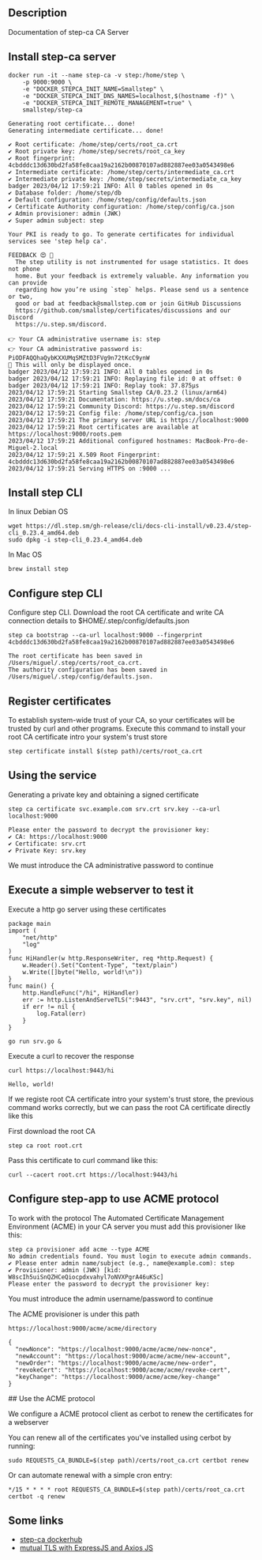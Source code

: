 ## Description
Documentation of step-ca CA Server

## Install step-ca server

```
docker run -it --name step-ca -v step:/home/step \
    -p 9000:9000 \
    -e "DOCKER_STEPCA_INIT_NAME=Smallstep" \
    -e "DOCKER_STEPCA_INIT_DNS_NAMES=localhost,$(hostname -f)" \
    -e "DOCKER_STEPCA_INIT_REMOTE_MANAGEMENT=true" \
    smallstep/step-ca

Generating root certificate... done!
Generating intermediate certificate... done!

✔ Root certificate: /home/step/certs/root_ca.crt
✔ Root private key: /home/step/secrets/root_ca_key
✔ Root fingerprint: 4cbdddc13d630bd2fa58fe8caa19a2162b00870107ad882887ee03a0543498e6
✔ Intermediate certificate: /home/step/certs/intermediate_ca.crt
✔ Intermediate private key: /home/step/secrets/intermediate_ca_key
badger 2023/04/12 17:59:21 INFO: All 0 tables opened in 0s
✔ Database folder: /home/step/db
✔ Default configuration: /home/step/config/defaults.json
✔ Certificate Authority configuration: /home/step/config/ca.json
✔ Admin provisioner: admin (JWK)
✔ Super admin subject: step

Your PKI is ready to go. To generate certificates for individual services see 'step help ca'.

FEEDBACK 😍 🍻
  The step utility is not instrumented for usage statistics. It does not phone
  home. But your feedback is extremely valuable. Any information you can provide
  regarding how you’re using `step` helps. Please send us a sentence or two,
  good or bad at feedback@smallstep.com or join GitHub Discussions
  https://github.com/smallstep/certificates/discussions and our Discord
  https://u.step.sm/discord.

👉 Your CA administrative username is: step
👉 Your CA administrative password is: PiODFAQQhaQybKXXUMqSMZtD3FVg9n72tKcC9ynW
🤫 This will only be displayed once.
badger 2023/04/12 17:59:21 INFO: All 0 tables opened in 0s
badger 2023/04/12 17:59:21 INFO: Replaying file id: 0 at offset: 0
badger 2023/04/12 17:59:21 INFO: Replay took: 37.875µs
2023/04/12 17:59:21 Starting Smallstep CA/0.23.2 (linux/arm64)
2023/04/12 17:59:21 Documentation: https://u.step.sm/docs/ca
2023/04/12 17:59:21 Community Discord: https://u.step.sm/discord
2023/04/12 17:59:21 Config file: /home/step/config/ca.json
2023/04/12 17:59:21 The primary server URL is https://localhost:9000
2023/04/12 17:59:21 Root certificates are available at https://localhost:9000/roots.pem
2023/04/12 17:59:21 Additional configured hostnames: MacBook-Pro-de-Miguel-2.local
2023/04/12 17:59:21 X.509 Root Fingerprint: 4cbdddc13d630bd2fa58fe8caa19a2162b00870107ad882887ee03a0543498e6
2023/04/12 17:59:21 Serving HTTPS on :9000 ...
```

## Install step CLI

In linux Debian OS

```
wget https://dl.step.sm/gh-release/cli/docs-cli-install/v0.23.4/step-cli_0.23.4_amd64.deb
sudo dpkg -i step-cli_0.23.4_amd64.deb
```

In Mac OS

```
brew install step
```

## Configure step CLI

Configure step CLI. Download the root CA certificate and write CA connection details to $HOME/.step/config/defaults.json

```
step ca bootstrap --ca-url localhost:9000 --fingerprint 4cbdddc13d630bd2fa58fe8caa19a2162b00870107ad882887ee03a0543498e6

The root certificate has been saved in /Users/miguel/.step/certs/root_ca.crt.
The authority configuration has been saved in /Users/miguel/.step/config/defaults.json.
```

## Register certificates

To establish system-wide trust of your CA, so your certificates will be trusted by curl and other programs. Execute
this command to install your root CA certificate intro your system's trust store

```
step certificate install $(step path)/certs/root_ca.crt
```

## Using the service

Generating a private key and obtaining a signed certificate

```
step ca certificate svc.example.com srv.crt srv.key --ca-url localhost:9000

Please enter the password to decrypt the provisioner key:
✔ CA: https://localhost:9000
✔ Certificate: srv.crt
✔ Private Key: srv.key
```

We must introduce the CA administrative password to continue

## Execute a simple webserver to test it

Execute a http go server using these certificates

```
package main
import (
    "net/http"
    "log"
)
func HiHandler(w http.ResponseWriter, req *http.Request) {
    w.Header().Set("Content-Type", "text/plain")
    w.Write([]byte("Hello, world!\n"))
}
func main() {
    http.HandleFunc("/hi", HiHandler)
    err := http.ListenAndServeTLS(":9443", "srv.crt", "srv.key", nil)
    if err != nil {
        log.Fatal(err)
    }
}
```

```
go run srv.go &
```

Execute a curl to recover the response

```
curl https://localhost:9443/hi

Hello, world!
```

If we registe root CA certificate intro your system's trust store, the previous command works correctly, but we can pass the root CA certificate directly like this

First download the root CA

```
step ca root root.crt
```

Pass this certificate to curl command like this:

```
curl --cacert root.crt https://localhost:9443/hi
```


## Configure step-app to use ACME protocol

To work with the protocol The Automated Certificate Management Environment (ACME) in your CA server you must add this provisioner like this:

```
step ca provisioner add acme --type ACME
No admin credentials found. You must login to execute admin commands.
✔ Please enter admin name/subject (e.g., name@example.com): step
✔ Provisioner: admin (JWK) [kid: W8scIh5uiSnQZHCeQiocpdxvahyl7oNVXPgrA46uKSc]
Please enter the password to decrypt the provisioner key:
```

You must introduce the admin username/password to continue

The ACME provisioner is under this path

```
https://localhost:9000/acme/acme/directory

{
  "newNonce": "https://localhost:9000/acme/acme/new-nonce",
  "newAccount": "https://localhost:9000/acme/acme/new-account",
  "newOrder": "https://localhost:9000/acme/acme/new-order",
  "revokeCert": "https://localhost:9000/acme/acme/revoke-cert",
  "keyChange": "https://localhost:9000/acme/acme/key-change"
}
```

## Use the ACME protocol

We configure a ACME protocol client as cerbot to renew the certificates for a webserver

You can renew all of the certificates you've installed using cerbot by running:

```
sudo REQUESTS_CA_BUNDLE=$(step path)/certs/root_ca.crt certbot renew
```

Or can automate renewal with a simple cron entry:

```
*/15 * * * * root REQUESTS_CA_BUNDLE=$(step path)/certs/root_ca.crt certbot -q renew
```

## Some links

* [step-ca dockerhub](https://hub.docker.com/r/smallstep/step-ca/)
* [mutual TLS with ExpressJS and Axios JS](https://smallstep.com/hello-mtls/doc/combined/express/axios)
